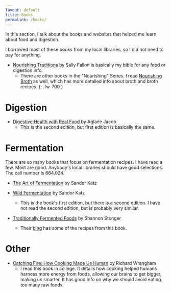 ```yaml
---
layout: default
title: Books
permalink: /books/
---
```


In this section, I talk about the books and websites that helped me learn about food and digestion.

I borrowed most of these books from my local libraries, so I did not need to pay for anything.

* [Nourishing Traditions](https://www.amazon.com/Nourishing-Traditions-Challenges-Politically-Dictocrats/dp/0967089735/ref=sr_1_1?crid=3XPSWVH1UI8E&dchild=1&keywords=nourishing+traditions&qid=1587049164&sprefix=nourishing+traditions%2Caps%2C219&sr=8-1) by Sally Fallon is basically my bible for any food or digestion info.
	* There are other books in the "Nourishing" Series. I read [Nourishing Broth](https://www.amazon.com/Nourishing-Broth-Old-Fashioned-Remedy-Modern-ebook/dp/B00HQ2N2KA/ref=sr_1_1?dchild=1&keywords=nourishing+broths&qid=1587049490&sr=8-1) as well, which has more detailed info about broth and broth recipes.
{: .fw-700 }

# Digestion

* [Digestive Health with Real Food](https://www.amazon.com/Digestive-Health-REAL-Updated-Expanded/dp/0988717271/ref=sr_1_1?dchild=1&keywords=digestive+health+with+real+food&qid=1587049186&sr=8-1) by Aglaée Jacob
	* This is the second edition, but first edition is basically the same.

# Fermentation

There are so many books that focus on fermentation recipes. I have read a few. Most are good. Anybody's local libraries should have good selections. The call number is 664.024.

* [The Art of Fermentation](https://www.amazon.com/Art-Fermentation-Depth-Exploration-Essential/dp/B00BPUXOCA/ref=tmm_aud_swatch_0?_encoding=UTF8&qid=1587049256&sr=8-1) by Sandor Katz

* [Wild Fermentation](https://www.amazon.com/Wild-Fermentation-Flavor-Nutrition-Live-Culture/dp/1931498237/ref=sr_1_4?dchild=1&keywords=wild+fermentation&qid=1587049313&sr=8-4) by Sandor Katz
	* This is the book's first edition, but there is a second edition. I have not read the second edition, but is probably very similar.

* [Traditionally Fermented Foods](https://www.amazon.com/Traditionally-Fermented-Foods-Old-Fashioned-Sustainable/dp/162414330X/ref=as_li_ss_tl?ie=UTF8&qid=1477407632&sr=8-1&keywords=traditionally+fermented+foods&linkCode=sl1&tag=nouridays-20&linkId=4af8e1d6e130a20830f3ed17b5587542) by Shannon Stonger
	* Their [blog](https://www.nourishingdays.com/) has some of the recipes from this book.

# Other

* [Catching Fire: How Cooking Made Us Human](https://www.amazon.com/Catching-Fire-Cooking-Made-Human/dp/0465020410/ref=tmm_pap_swatch_0?_encoding=UTF8&qid=1587913160&sr=8-1) by Richard Wrangham
	* I read this book in college. It details how cooking helped humans harness more energy from foods, allowing our brains to get bigger, making us smarter. It has good info on why we should avoid eating too many raw foods.
